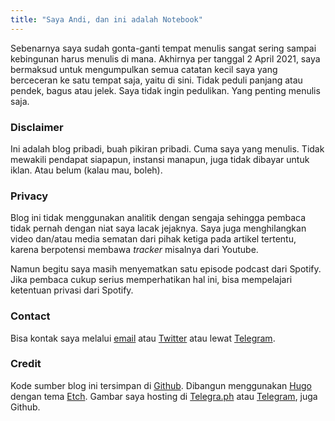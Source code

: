 ```yaml
---
title: "Saya Andi, dan ini adalah Notebook"
---
```

Sebenarnya saya sudah gonta-ganti tempat menulis sangat sering sampai kebingunan harus menulis di mana. Akhirnya per tanggal 2 April 2021, saya bermaksud untuk mengumpulkan semua catatan kecil saya yang berceceran ke satu tempat saja, yaitu di sini. Tidak peduli panjang atau pendek, bagus atau jelek. Saya tidak ingin pedulikan. Yang penting menulis saja.

### Disclaimer

Ini adalah blog pribadi, buah pikiran pribadi. Cuma saya yang menulis. Tidak mewakili pendapat siapapun, instansi manapun, juga tidak dibayar untuk iklan. Atau belum (kalau mau, boleh).

### Privacy

Blog ini tidak menggunakan analitik dengan sengaja sehingga pembaca tidak pernah dengan niat saya lacak jejaknya. Saya juga menghilangkan video dan/atau media sematan dari pihak ketiga pada artikel tertentu, karena berpotensi membawa *tracker* misalnya dari Youtube.

Namun begitu saya masih menyematkan satu episode podcast dari Spotify. Jika pembaca cukup serius memperhatikan hal ini, bisa mempelajari ketentuan privasi dari Spotify.

### Contact

Bisa kontak saya melalui [email](mailto:andiherlan@pm.me) atau [Twitter](https://twitter.com/terusterang__) atau lewat [Telegram](https://t.me/akherlan).

### Credit

Kode sumber blog ini tersimpan di [Github](https://github.com/akherlan/akherlan.github.io). Dibangun menggunakan [Hugo](https://gohugo.io/) dengan tema [Etch](https://github.com/LukasJoswiak/etch/). Gambar saya hosting di [Telegra.ph](https://telegra.ph/) atau [Telegram](https://telegram.org/), juga Github.
